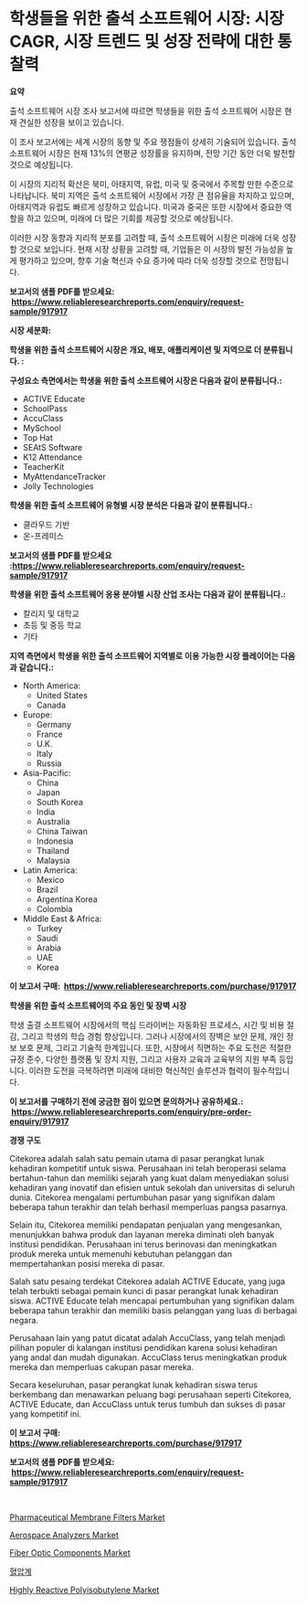 <p><h1>학생들을 위한 출석 소프트웨어 시장: 시장 CAGR, 시장 트렌드 및 성장 전략에 대한 통찰력</h1></p><p><strong>요약</strong></p>
<p><p>출석 소프트웨어 시장 조사 보고서에 따르면 학생들을 위한 출석 소프트웨어 시장은 현재 견실한 성장을 보이고 있습니다. </p><p>이 조사 보고서에는 세계 시장의 동향 및 주요 쟁점들이 상세히 기술되어 있습니다. 출석 소프트웨어 시장은 현재 13%의 연평균 성장률을 유지하며, 전망 기간 동안 더욱 발전할 것으로 예상됩니다. </p><p>이 시장의 지리적 확산은 북미, 아태지역, 유럽, 미국 및 중국에서 주목할 만한 수준으로 나타납니다. 북미 지역은 출석 소프트웨어 시장에서 가장 큰 점유율을 차지하고 있으며, 아태지역과 유럽도 빠르게 성장하고 있습니다. 미국과 중국은 또한 시장에서 중요한 역할을 하고 있으며, 미래에 더 많은 기회를 제공할 것으로 예상됩니다.</p><p>이러한 시장 동향과 지리적 분포를 고려할 때, 출석 소프트웨어 시장은 미래에 더욱 성장할 것으로 보입니다. 현재 시장 상황을 고려할 때, 기업들은 이 시장의 발전 가능성을 높게 평가하고 있으며, 향후 기술 혁신과 수요 증가에 따라 더욱 성장할 것으로 전망됩니다.</p></p>
<p><strong>보고서의 샘플 PDF를 받으세요: &nbsp;<a href="https://www.reliableresearchreports.com/enquiry/request-sample/917917">https://www.reliableresearchreports.com/enquiry/request-sample/917917</a></strong></p>
<p><strong>시장 세분화:</strong></p>
<p><strong> 학생을 위한 출석 소프트웨어 시장은 개요, 배포, 애플리케이션 및 지역으로 더 분류됩니다. :</strong></p>
<p><strong>구성요소 측면에서는 학생을 위한 출석 소프트웨어 시장은 다음과 같이 분류됩니다.:</strong></p>
<p><ul><li>ACTIVE Educate</li><li>SchoolPass</li><li>AccuClass</li><li>MySchool</li><li>Top Hat</li><li>SEAtS Software</li><li>K12 Attendance</li><li>TeacherKit</li><li>MyAttendanceTracker</li><li>Jolly Technologies</li></ul></p>
<p><strong> 학생을 위한 출석 소프트웨어 유형별 시장 분석은 다음과 같이 분류됩니다.:</strong></p>
<p><ul><li>클라우드 기반</li><li>온-프레미스</li></ul></p>
<p><strong>보고서의 샘플 PDF를 받으세요 :<a href="https://www.reliableresearchreports.com/enquiry/request-sample/917917">https://www.reliableresearchreports.com/enquiry/request-sample/917917</a></strong></p>
<p><strong> 학생을 위한 출석 소프트웨어 응용 분야별 시장 산업 조사는 다음과 같이 분류됩니다.:</strong></p>
<p><ul><li>칼리지 및 대학교</li><li>초등 및 중등 학교</li><li>기타</li></ul></p>
<p><strong>지역 측면에서 학생을 위한 출석 소프트웨어 지역별로 이용 가능한 시장 플레이어는 다음과 같습니다.:</strong></p>
<p><ul>
    <li>
        North America:
        <ul>
            <li>United States</li>
            <li>Canada</li>
        </ul>
    </li>
    <li>
        Europe:
        <ul>
            <li>Germany</li>
            <li>France</li>
            <li>U.K.</li>
            <li>Italy</li>
            <li>Russia</li>
        </ul>
    </li>
    <li>
        Asia-Pacific:
        <ul>
            <li>China</li>
            <li>Japan</li>
            <li>South Korea</li>
            <li>India</li>
            <li>Australia</li>
            <li>China Taiwan</li>
            <li>Indonesia</li>
            <li>Thailand</li>
            <li>Malaysia</li>
        </ul>
    </li>
    <li>
        Latin America:
        <ul>
            <li>Mexico</li>
            <li>Brazil</li>
            <li>Argentina Korea</li>
            <li>Colombia</li>
        </ul>
    </li>
    <li>
        Middle East & Africa:
        <ul>
            <li>Turkey</li>
            <li>Saudi</li>
            <li>Arabia</li>
            <li>UAE</li>
            <li>Korea</li>
        </ul>
    </li>
    </ul></p>
<p><strong>이 보고서 구매: &nbsp;<a href="https://www.reliableresearchreports.com/purchase/917917">https://www.reliableresearchreports.com/purchase/917917</a></strong></p>
<p><strong>학생을 위한 출석 소프트웨어의 주요 동인 및 장벽 시장</strong></p>
<p><p>학생 출결 소프트웨어 시장에서의 핵심 드라이버는 자동화된 프로세스, 시간 및 비용 절감, 그리고 학생의 학습 경험 향상입니다. 그러나 시장에서의 장벽은 보안 문제, 개인 정보 보호 문제, 그리고 기술적 한계입니다. 또한, 시장에서 직면하는 주요 도전은 적절한 규정 준수, 다양한 플랫폼 및 장치 지원, 그리고 사용자 교육과 교육부의 지원 부족 등입니다. 이러한 도전을 극복하려면 미래에 대비한 혁신적인 솔루션과 협력이 필수적입니다.</p></p>
<p><strong>이 보고서를 구매하기 전에 궁금한 점이 있으면 문의하거나 공유하세요.: &nbsp;<a href="https://www.reliableresearchreports.com/enquiry/pre-order-enquiry/917917">https://www.reliableresearchreports.com/enquiry/pre-order-enquiry/917917</a></strong></p>
<p><strong>경쟁 구도</strong></p>
<p><p>Citekorea adalah salah satu pemain utama di pasar perangkat lunak kehadiran kompetitif untuk siswa. Perusahaan ini telah beroperasi selama bertahun-tahun dan memiliki sejarah yang kuat dalam menyediakan solusi kehadiran yang inovatif dan efisien untuk sekolah dan universitas di seluruh dunia. Citekorea mengalami pertumbuhan pasar yang signifikan dalam beberapa tahun terakhir dan telah berhasil memperluas pangsa pasarnya.</p><p>Selain itu, Citekorea memiliki pendapatan penjualan yang mengesankan, menunjukkan bahwa produk dan layanan mereka diminati oleh banyak institusi pendidikan. Perusahaan ini terus berinovasi dan meningkatkan produk mereka untuk memenuhi kebutuhan pelanggan dan mempertahankan posisi mereka di pasar.</p><p>Salah satu pesaing terdekat Citekorea adalah ACTIVE Educate, yang juga telah terbukti sebagai pemain kunci di pasar perangkat lunak kehadiran siswa. ACTIVE Educate telah mencapai pertumbuhan yang signifikan dalam beberapa tahun terakhir dan memiliki basis pelanggan yang luas di berbagai negara.</p><p>Perusahaan lain yang patut dicatat adalah AccuClass, yang telah menjadi pilihan populer di kalangan institusi pendidikan karena solusi kehadiran yang andal dan mudah digunakan. AccuClass terus meningkatkan produk mereka dan memperluas cakupan pasar mereka.</p><p>Secara keseluruhan, pasar perangkat lunak kehadiran siswa terus berkembang dan menawarkan peluang bagi perusahaan seperti Citekorea, ACTIVE Educate, dan AccuClass untuk terus tumbuh dan sukses di pasar yang kompetitif ini.</p></p>
<p><strong>이 보고서 구매: &nbsp; <a href="https://www.reliableresearchreports.com/purchase/917917">https://www.reliableresearchreports.com/purchase/917917</a></strong></p>
<p><strong>보고서의 샘플 PDF를 받으세요: &nbsp;<a href="https://www.reliableresearchreports.com/enquiry/request-sample/917917">https://www.reliableresearchreports.com/enquiry/request-sample/917917</a></strong><strong></strong></p>
<p>&nbsp;</p>
<p><p><a href="https://military-diascia-e68.notion.site/Pharmaceutical-Membrane-Filters-Market-Research-Report-Unlocks-Analysis-on-the-Market-Financial-Stat-4b91315d40fe48f5b2b5fd5fbe182bfd">Pharmaceutical Membrane Filters Market</a></p><p><a href="https://github.com/Sarissaschmalingtr6fz2739/Market-Research-Report-List-1/blob/main/aerospace-analyzers-market.md">Aerospace Analyzers Market</a></p><p><a href="https://view.publitas.com/reportprime-1/fiber-optic-components-market-size-global-industry-overview-market-segmentation-and-forecast-2024-to-2031/">Fiber Optic Components Market</a></p><p><a href="https://medium.com/@grevipsjridy/%ED%98%88%EC%95%95%EA%B3%84-%EC%8B%9C%EC%9E%A5-%EB%B6%84%EC%84%9D-%EC%97%B0%ED%8F%89%EA%B7%A0-%EC%84%B1%EC%9E%A5%EB%A5%A0-%EC%8B%9C%EC%9E%A5-%EC%84%B8%EB%B6%84%ED%99%94-%EB%B0%8F-%EC%84%B8%EA%B3%84-%EC%82%B0%EC%97%85-%EA%B0%9C%EC%9A%94-0dae72a4bad5">혈압계</a></p><p><a href="https://view.publitas.com/reportprime-1/highly-reactive-polyisobutylene-market-with-the-goal-of-estimating-the-market-size-and-future-growth-potential-of-various-market-segments-based-on-component-applications-end-user-and-region/">Highly Reactive Polyisobutylene Market</a></p></p>